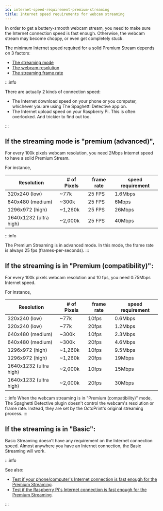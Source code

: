 ```yaml
---
id: internet-speed-requirement-premium-streaming
title: Internet speed requirements for webcam streaming
---
```


In order to get a buttery-smooth webcam stream, you need to make sure the Internet connection speed is fast enough. Otherwise, the webcam stream may become choppy, or even get completely stuck.

The minimum Internet speed required for a solid Premium Stream depends on 3 factors:

* [The streaming mode](/docs/user-guides/check-webcam-streaming-mode)
* [The webcam resolution](/docs/user-guides/webcam-streaming-resolution-framerate)
* [The streaming frame rate](/docs/user-guides/webcam-streaming-resolution-framerate)

:::info

There are actually 2 kinds of connection speed:

* The Internet download speed on your phone or you computer, whichever you are using The Spaghetti Detective app on.
* The Internet upload speed on your Raspberry Pi. This is often overlooked. And trickier to find out too.

:::

## If the streaming mode is "premium (advanced)",

For every 100k pixels webcam resolution, you need 2Mbps Internet speed to have a solid Premium Stream.

For instance,

| Resolution | # of Pixels | frame rate | speed requirement |
|------------|-------------|--------|-----------|
| 320x240 (low) | ~77k | 25 FPS | 1.6Mbps |
| 640x480 (medium) | ~300k | 25 FPS | 6Mbps |
| 1296x972 (high) | ~1,260k | 25 FPS | 26Mbps |
| 1640x1232 (ultra high) | ~2,000k | 25 FPS | 40Mbps |

:::info

The Premium Streaming is in advanced mode. In this mode, the frame rate is always 25 fps (frames-per-seconds).
:::

## If the streaming is in "Premium (compatibility)":

For every 100k pixels webcam resolution and 10 fps, you need 0.75Mbps Internet speed.

For instance,

| Resolution | # of Pixels | frame rate | speed requirement |
|------------|-------------|--------|-----------|
| 320x240 (low) | ~77k | 10fps | 0.6Mbps |
| 320x240 (low) | ~77k | 20fps | 1.2Mbps |
| 640x480 (medium) | ~300k | 10fps | 2.3Mbps |
| 640x480 (medium) | ~300k | 20fps | 4.6Mbps |
| 1296x972 (high) | ~1,260k | 10fps | 9.5Mbps |
| 1296x972 (high) | ~1,260k | 20fps | 19Mbps |
| 1640x1232 (ultra high) | ~2,000k | 10fps | 15Mbps |
| 1640x1232 (ultra high) | ~2,000k | 20fps | 30Mbps |

:::info
When the webcam streaming is in "Premium (compatibility)" mode, The Spaghetti Detective plugin doesn't control the webcam's resolution or frame rate. Instead, they are set by the OctoPrint's original streaming process.
:::

## If the streaming is in "Basic":

Basic Streaming doesn't have any requirement on the Internet connection speed. Almost anywhere you have an Internet connection, the Basic Streaming will work.

:::info

See also:

* [Test if your phone/computer's Internet connection is fast enough for the Premium Streaming](/docs/user-guides/premium-streaming-computer-phone-connection-speed).
* [Test if the Raspberry Pi's Internet connection is fast enough for the Premium Streaming](/docs/user-guides/premium-streaming-raspberry-pi-connection-speed).

:::
